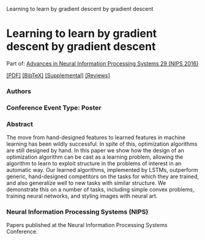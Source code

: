 Learning to learn by gradient descent by gradient descent

# Learning to learn by gradient descent by gradient descent

Part of: [Advances in Neural Information Processing Systems 29 (NIPS 2016)](https://papers.nips.cc/book/advances-in-neural-information-processing-systems-29-2016)

 [[PDF]](https://papers.nips.cc/paper/6461-learning-to-learn-by-gradient-descent-by-gradient-descent.pdf)  [[BibTeX]](https://papers.nips.cc/paper/6461-learning-to-learn-by-gradient-descent-by-gradient-descent/bibtex)  [[Supplemental]](https://papers.nips.cc/paper/6461-learning-to-learn-by-gradient-descent-by-gradient-descent-supplemental.zip)  [[Reviews]](https://media.nips.cc/nipsbooks/nipspapers/paper_files/nips29/reviews/1982.html)

### Authors

### Conference Event Type: Poster

### Abstract

The move from hand-designed features to learned features in machine learning has been wildly successful. In spite of this, optimization algorithms are still designed by hand. In this paper we show how the design of an optimization algorithm can be cast as a learning problem, allowing the algorithm to learn to exploit structure in the problems of interest in an automatic way. Our learned algorithms, implemented by LSTMs, outperform generic, hand-designed competitors on the tasks for which they are trained, and also generalize well to new tasks with similar structure. We demonstrate this on a number of tasks, including simple convex problems, training neural networks, and styling images with neural art.

### Neural Information Processing Systems (NIPS)

Papers published at the Neural Information Processing Systems Conference.